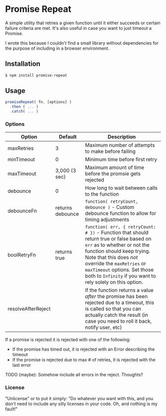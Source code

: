 # Promise Repeat

A simple utility that retries a given function until it either succeeds or certain failure criteria are met.  It's also useful in case you want to just timeout a Promise.

I wrote this because I couldn't find a small library without dependencies for the purpose of including in a browser environment.

## Installation

```bash
$ npm install promise-repeat
```

## Usage

```js
promiseRepeat( fn, [options] )
  .then ( ... )
  .catch( ... )
```

### Options

| Option | Default | Description |
|--------|---------|-------------|
| maxRetries | 3 | Maximum number of attempts to make before failing
| minTimeout | 0 | Minimum time before first retry
| maxTimeout | 3,000 (3 sec) | Maximum amount of time before the promsie gets rejected
| debounce | 0 | How long to wait between calls to the function
| debounceFn | returns debounce | `function( retryCount, debounce )` - Custom debounce function to allow for timing adjustments
| boolRetryFn | returns true | `function( err, { retryCount: # })` - Function that should return true or false based on `err` as to whether or not the function should keep trying.  Note that this does _not_ override the `maxRetries` or `maxTimeout` options.  Set those both to `Infinity` if you want to rely solely on this option.
| resolveAfterReject | | If the function returns a value _after_ the promise has been rejected due to a timeout, this is called so that you can actually catch the result (in case you need to roll it back, notify user, etc)

If a promise is rejected it is rejected with one of the following:

- If the promise has timed out, it is rejected with an Error describing the timeout
- If the promise is rejected due to max # of retries, it is rejected with the last error

TODO (maybe): Somehow include all errors in the reject.  Thoughts?

### License

"Unlicense" or to put it simply: "Do whatever you want with this, and you don't need to include any silly licenses in your code.  Oh, and nothing is my fault!"
